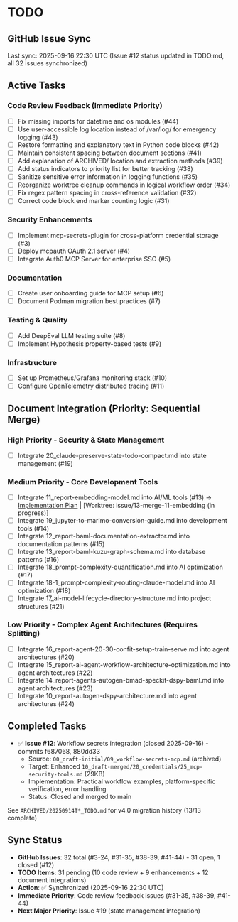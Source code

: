 # TODO

## GitHub Issue Sync
Last sync: 2025-09-16 22:30 UTC (Issue #12 status updated in TODO.md, all 32 issues synchronized)

## Active Tasks

### Code Review Feedback (Immediate Priority)
- [ ] Fix missing imports for datetime and os modules (#44)
- [ ] Use user-accessible log location instead of /var/log/ for emergency logging (#43)
- [ ] Restore formatting and explanatory text in Python code blocks (#42)
- [ ] Maintain consistent spacing between document sections (#41)
- [ ] Add explanation of ARCHIVED/ location and extraction methods (#39)
- [ ] Add status indicators to priority list for better tracking (#38)
- [ ] Sanitize sensitive error information in logging functions (#35)
- [ ] Reorganize worktree cleanup commands in logical workflow order (#34)
- [ ] Fix regex pattern spacing in cross-reference validation (#32)
- [ ] Correct code block end marker counting logic (#31)

### Security Enhancements
- [ ] Implement mcp-secrets-plugin for cross-platform credential storage (#3)
- [ ] Deploy mcpauth OAuth 2.1 server (#4)
- [ ] Integrate Auth0 MCP Server for enterprise SSO (#5)

### Documentation
- [ ] Create user onboarding guide for MCP setup (#6)
- [ ] Document Podman migration best practices (#7)

### Testing & Quality
- [ ] Add DeepEval LLM testing suite (#8)
- [ ] Implement Hypothesis property-based tests (#9)

### Infrastructure
- [ ] Set up Prometheus/Grafana monitoring stack (#10)
- [ ] Configure OpenTelemetry distributed tracing (#11)

## Document Integration (Priority: Sequential Merge)

### High Priority - Security & State Management
- [ ] Integrate 20_claude-preserve-state-todo-compact.md into state management (#19)

### Medium Priority - Core Development Tools
- [ ] Integrate 11_report-embedding-model.md into AI/ML tools (#13)
      → [Implementation Plan](TODO_FOR_issue-13-merge-11-embedding.md) | [Worktree: issue/13-merge-11-embedding (in progress)]
- [ ] Integrate 19_jupyter-to-marimo-conversion-guide.md into development tools (#14)
- [ ] Integrate 12_report-baml-documentation-extractor.md into documentation patterns (#15)
- [ ] Integrate 13_report-baml-kuzu-graph-schema.md into database patterns (#16)
- [ ] Integrate 18_prompt-complexity-quantification.md into AI optimization (#17)
- [ ] Integrate 18-1_prompt-complexity-routing-claude-model.md into AI optimization (#18)
- [ ] Integrate 17_ai-model-lifecycle-directory-structure.md into project structures (#21)

### Low Priority - Complex Agent Architectures (Requires Splitting)
- [ ] Integrate 16_report-agent-20-30-confit-setup-train-serve.md into agent architectures (#20)
- [ ] Integrate 15_report-ai-agent-workflow-architecture-optimization.md into agent architectures (#22)
- [ ] Integrate 14_report-agents-autogen-bmad-speckit-dspy-baml.md into agent architectures (#23)
- [ ] Integrate 10_report-autogen-dspy-architecture.md into agent architectures (#24)

## Completed Tasks
- ✅ **Issue #12**: Workflow secrets integration (closed 2025-09-16) - commits f687068, 880dd33
  - Source: `00_draft-initial/09_workflow-secrets-mcp.md` (archived)
  - Target: Enhanced `10_draft-merged/20_credentials/25_mcp-security-tools.md` (29KB)
  - Implementation: Practical workflow examples, platform-specific verification, error handling
  - Status: Closed and merged to main

See `ARCHIVED/20250914T*_TODO.md` for v4.0 migration history (13/13 complete)

## Sync Status
- **GitHub Issues**: 32 total (#3-24, #31-35, #38-39, #41-44) - 31 open, 1 closed (#12)
- **TODO Items**: 31 pending (10 code review + 9 enhancements + 12 document integrations)
- **Action**: ✅ Synchronized (2025-09-16 22:30 UTC)
- **Immediate Priority**: Code review feedback issues (#31-35, #38-39, #41-44)
- **Next Major Priority**: Issue #19 (state management integration)